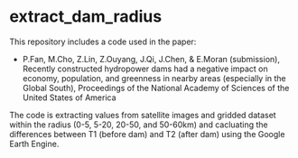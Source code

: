 # extract_dam_radius

This repository includes a code used in the paper: 

- P.Fan, M.Cho, Z.Lin, Z.Ouyang, J.Qi, J.Chen, & E.Moran (submission), Recently constructed hydropower dams had a negative impact on economy, population, and greenness in nearby areas (especially in the Global South), Proceedings of the National Academy of Sciences of the United States of America

The code is extracting values from satellite images and gridded dataset within the radius (0-5, 5-20, 20-50, and 50-60km) and cacluating the differences between T1 (before dam) and T2 (after dam) using the Google Earth Engine.
